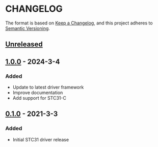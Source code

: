 # CHANGELOG

The format is based on [Keep a Changelog](https://keepachangelog.com/en/1.0.0/),
and this project adheres to [Semantic Versioning](https://semver.org/spec/v2.0.0.html).

## [Unreleased] 

## [1.0.0] - 2024-3-4

### Added

- Update to latest driver framework
- Improve documentation
- Add support for STC31-C

## [0.1.0] - 2021-3-3

### Added

- Initial STC31 driver release

[Unreleased]: https://github.com/Sensirion/raspberry-pi-i2c-stc3x/compare/1.0.0...HEAD
[1.0.0]: https://github.com/Sensirion/raspberry-pi-i2c-stc3x/compare/0.1.0...1.0.0
[0.1.0]: https://github.com/Sensirion/raspberry-pi-i2c-stc3x/releases/tag/0.1.0